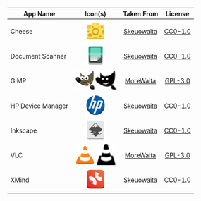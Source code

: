 | App Name          | Icon(s)                                                                                                                  | Taken From     | License     |
| ----------------- |:------------------------------------------------------------------------------------------------------------------------:|:--------------:|:-----------:|
| Cheese            | <img title="" src="regular/org.gnome.Cheese.svg" alt="" width="48">                                                      | [Skeuowaita][] | [CC0-1.0][] |
| Document Scanner  | <img title="" src="regular/org.gnome.SimpleScan.svg" alt="" width="48">                                                  | [Skeuowaita][] | [CC0-1.0][] |
| GIMP              | <img title="" src="regular/gimp.svg" alt="" width="48"><img title="" src="symbolic/gimp-symbolic.svg" alt="" width="48"> | [MoreWaita][]  | [GPL-3.0][] |
| HP Device Manager | <img title="" src="regular/hp_logo.svg" alt="" width="48">                                                               | [Skeuowaita][] | [CC0-1.0][] |
| Inkscape          | <img title="" src="regular/org.inkscape.Inkscape.svg" alt="" width="48">                                                 | [Skeuowaita][] | [CC0-1.0][] |
| VLC               | <img title="" src="regular/vlc.svg" alt="" width="48"><img title="" src="symbolic/vlc-symbolic.svg" alt="" width="48">   | [MoreWaita][]  | [GPL-3.0][] |
| XMind             | <img title="" src="regular/net.xmind.XMind.svg" alt="" width="48">                                                       | [Skeuowaita][] | [CC0-1.0][] |

<!-- Icon Theme Links -->

[Skeuowaita]: https://github.com/Frostbitten-jello/Skeuowaita
[MoreWaita]: https://github.com/somepaulo/MoreWaita

<!-- License Links -->

[CC0-1.0]: licenses/CC0-1.0.md
[GPL-3.0]: licenses/GPL-3.0.txt
